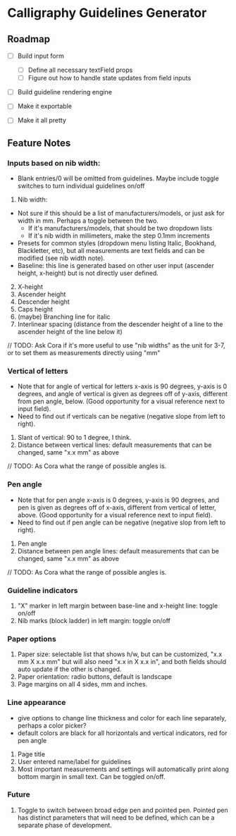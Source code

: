 # Calligraphy Guidelines Generator

## Roadmap

- [ ] Build input form
  - [ ] Define all necessary textField props
  - [ ] Figure out how to handle state updates from field inputs
- [ ] Build guideline rendering engine
- [ ] Make it exportable
- [ ] Make it all pretty


## Feature Notes

### Inputs based on nib width:
* Blank entries/0 will be omitted from guidelines. Maybe include toggle switches to turn individual guidelines on/off
1. Nib width:
  * Not sure if this should be a list of manufacturers/models, or just ask for width in mm. Perhaps a toggle between the two.
    * If it's manufacturers/models, that should be two dropdown lists
    * If it's nib width in millimeters, make the step 0.1mm increments
  * Presets for common styles (dropdown menu listing Italic, Bookhand, Blackletter, etc), but all measurements are text fields and can be modified (see nib width note).
  * Baseline: this line is generated based on other user input (ascender height, x-height) but is not directly user defined.
2. X-height
3. Ascender height
4. Descender height
5. Caps height
6. (maybe) Branching line for italic
7. Interlinear spacing (distance from the descender height of a line to the ascender height of the line below it)

// TODO: Ask Cora if it's more useful to use "nib widths" as the unit for 3-7, or to set them as measurements directly using "mm"

### Vertical of letters
* Note that for angle of vertical for letters x-axis is 90 degrees, y-axis is 0 degrees, and angle of vertical is given as degrees off of y-axis, different from pen angle, below. (Good opportunity for a visual reference next to input field).
* Need to find out if verticals can be negative (negative slope from left to right).
1. Slant of vertical: 90 to 1 degree, I think.
2. Distance between vertical lines: default measurements that can be changed, same "x.x mm" as above

// TODO: As Cora what the range of possible angles is.

### Pen angle
* Note that for pen angle x-axis is 0 degrees, y-axis is 90 degrees, and pen is given as degrees off of x-axis, different from vertical of letter, above. (Good opportunity for a visual reference next to input field).
* Need to find out if pen angle can be negative (negative slop from left to right).
1. Pen angle
2. Distance between pen angle lines: default measurements that can be changed, same "x.x mm" as above

// TODO: As Cora what the range of possible angles is.

### Guideline indicators
1. "X" marker in left margin between base-line and x-height line: toggle on/off
2. Nib marks (block ladder) in left margin: toggle on/off

### Paper options
1. Paper size: selectable list that shows h/w, but can be customized, "x.x mm X x.x mm" but will also need "x.x in X x.x in", and both fields should auto update if the other is changed.
2. Paper orientation: radio buttons, default is landscape
3. Page margins on all 4 sides, mm and inches.

### Line appearance
* give options to change line thickness and color for each line separately, perhaps a color picker?
* default colors are black for all horizontals and vertical indicators, red for pen angle
1. Page title
2. User entered name/label for guidelines
3. Most important measurements and settings will automatically print along bottom margin in small text. Can be toggled on/off.

### Future
1. Toggle to switch between broad edge pen and pointed pen. Pointed pen has distinct parameters that will need to be defined, which can be a separate phase of development.
